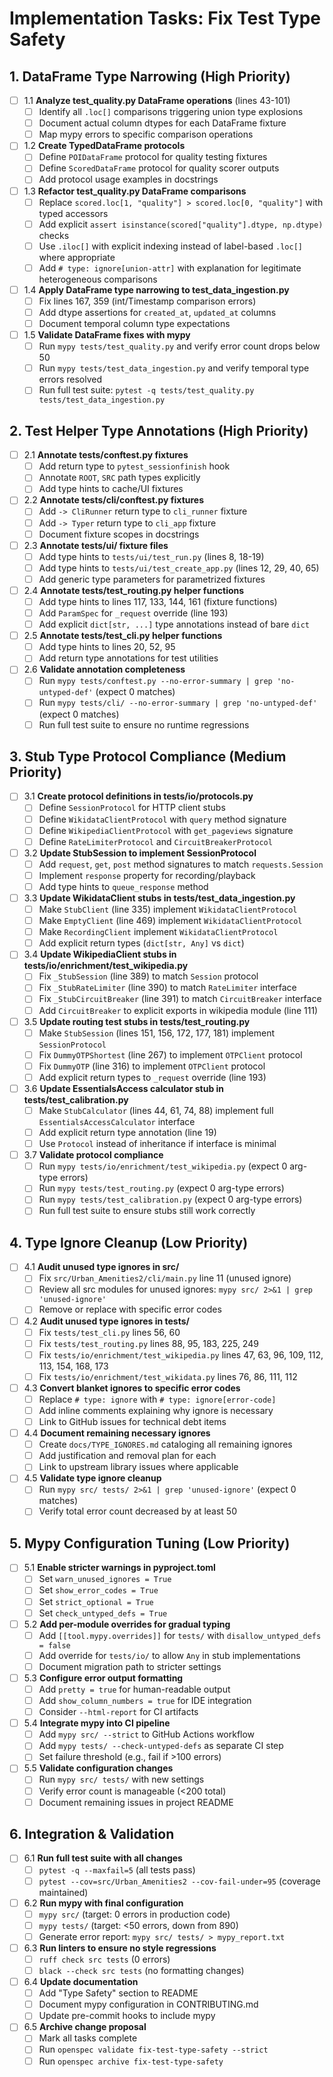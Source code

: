 # Implementation Tasks: Fix Test Type Safety

## 1. DataFrame Type Narrowing (High Priority)

- [ ] 1.1 **Analyze test_quality.py DataFrame operations** (lines 43-101)
  - [ ] Identify all `.loc[]` comparisons triggering union type explosions
  - [ ] Document actual column dtypes for each DataFrame fixture
  - [ ] Map mypy errors to specific comparison operations

- [ ] 1.2 **Create TypedDataFrame protocols**
  - [ ] Define `POIDataFrame` protocol for quality testing fixtures
  - [ ] Define `ScoredDataFrame` protocol for quality scorer outputs
  - [ ] Add protocol usage examples in docstrings

- [ ] 1.3 **Refactor test_quality.py DataFrame comparisons**
  - [ ] Replace `scored.loc[1, "quality"] > scored.loc[0, "quality"]` with typed accessors
  - [ ] Add explicit `assert isinstance(scored["quality"].dtype, np.dtype)` checks
  - [ ] Use `.iloc[]` with explicit indexing instead of label-based `.loc[]` where appropriate
  - [ ] Add `# type: ignore[union-attr]` with explanation for legitimate heterogeneous comparisons

- [ ] 1.4 **Apply DataFrame type narrowing to test_data_ingestion.py**
  - [ ] Fix lines 167, 359 (int/Timestamp comparison errors)
  - [ ] Add dtype assertions for `created_at`, `updated_at` columns
  - [ ] Document temporal column type expectations

- [ ] 1.5 **Validate DataFrame fixes with mypy**
  - [ ] Run `mypy tests/test_quality.py` and verify error count drops below 50
  - [ ] Run `mypy tests/test_data_ingestion.py` and verify temporal type errors resolved
  - [ ] Run full test suite: `pytest -q tests/test_quality.py tests/test_data_ingestion.py`

## 2. Test Helper Type Annotations (High Priority)

- [ ] 2.1 **Annotate tests/conftest.py fixtures**
  - [ ] Add return type to `pytest_sessionfinish` hook
  - [ ] Annotate `ROOT`, `SRC` path types explicitly
  - [ ] Add type hints to cache/UI fixtures

- [ ] 2.2 **Annotate tests/cli/conftest.py fixtures**
  - [ ] Add `-> CliRunner` return type to `cli_runner` fixture
  - [ ] Add `-> Typer` return type to `cli_app` fixture
  - [ ] Document fixture scopes in docstrings

- [ ] 2.3 **Annotate tests/ui/ fixture files**
  - [ ] Add type hints to `tests/ui/test_run.py` (lines 8, 18-19)
  - [ ] Add type hints to `tests/ui/test_create_app.py` (lines 12, 29, 40, 65)
  - [ ] Add generic type parameters for parametrized fixtures

- [ ] 2.4 **Annotate tests/test_routing.py helper functions**
  - [ ] Add type hints to lines 117, 133, 144, 161 (fixture functions)
  - [ ] Add `ParamSpec` for `_request` override (line 193)
  - [ ] Add explicit `dict[str, ...]` type annotations instead of bare `dict`

- [ ] 2.5 **Annotate tests/test_cli.py helper functions**
  - [ ] Add type hints to lines 20, 52, 95
  - [ ] Add return type annotations for test utilities

- [ ] 2.6 **Validate annotation completeness**
  - [ ] Run `mypy tests/conftest.py --no-error-summary | grep 'no-untyped-def'` (expect 0 matches)
  - [ ] Run `mypy tests/cli/ --no-error-summary | grep 'no-untyped-def'` (expect 0 matches)
  - [ ] Run full test suite to ensure no runtime regressions

## 3. Stub Type Protocol Compliance (Medium Priority)

- [ ] 3.1 **Create protocol definitions in tests/io/protocols.py**
  - [ ] Define `SessionProtocol` for HTTP client stubs
  - [ ] Define `WikidataClientProtocol` with `query` method signature
  - [ ] Define `WikipediaClientProtocol` with `get_pageviews` signature
  - [ ] Define `RateLimiterProtocol` and `CircuitBreakerProtocol`

- [ ] 3.2 **Update StubSession to implement SessionProtocol**
  - [ ] Add `request`, `get`, `post` method signatures to match `requests.Session`
  - [ ] Implement `response` property for recording/playback
  - [ ] Add type hints to `queue_response` method

- [ ] 3.3 **Update WikidataClient stubs in tests/test_data_ingestion.py**
  - [ ] Make `StubClient` (line 335) implement `WikidataClientProtocol`
  - [ ] Make `EmptyClient` (line 469) implement `WikidataClientProtocol`
  - [ ] Make `RecordingClient` implement `WikidataClientProtocol`
  - [ ] Add explicit return types (`dict[str, Any]` vs `dict`)

- [ ] 3.4 **Update WikipediaClient stubs in tests/io/enrichment/test_wikipedia.py**
  - [ ] Fix `_StubSession` (line 389) to match `Session` protocol
  - [ ] Fix `_StubRateLimiter` (line 390) to match `RateLimiter` interface
  - [ ] Fix `_StubCircuitBreaker` (line 391) to match `CircuitBreaker` interface
  - [ ] Add `CircuitBreaker` to explicit exports in wikipedia module (line 111)

- [ ] 3.5 **Update routing test stubs in tests/test_routing.py**
  - [ ] Make `StubSession` (lines 151, 156, 172, 177, 181) implement `SessionProtocol`
  - [ ] Fix `DummyOTPShortest` (line 267) to implement `OTPClient` protocol
  - [ ] Fix `DummyOTP` (line 316) to implement `OTPClient` protocol
  - [ ] Add explicit return types to `_request` override (line 193)

- [ ] 3.6 **Update EssentialsAccess calculator stub in tests/test_calibration.py**
  - [ ] Make `StubCalculator` (lines 44, 61, 74, 88) implement full `EssentialsAccessCalculator` interface
  - [ ] Add explicit return type annotation (line 19)
  - [ ] Use `Protocol` instead of inheritance if interface is minimal

- [ ] 3.7 **Validate protocol compliance**
  - [ ] Run `mypy tests/io/enrichment/test_wikipedia.py` (expect 0 arg-type errors)
  - [ ] Run `mypy tests/test_routing.py` (expect 0 arg-type errors)
  - [ ] Run `mypy tests/test_calibration.py` (expect 0 arg-type errors)
  - [ ] Run full test suite to ensure stubs still work correctly

## 4. Type Ignore Cleanup (Low Priority)

- [ ] 4.1 **Audit unused type ignores in src/**
  - [ ] Fix `src/Urban_Amenities2/cli/main.py` line 11 (unused ignore)
  - [ ] Review all src modules for unused ignores: `mypy src/ 2>&1 | grep 'unused-ignore'`
  - [ ] Remove or replace with specific error codes

- [ ] 4.2 **Audit unused type ignores in tests/**
  - [ ] Fix `tests/test_cli.py` lines 56, 60
  - [ ] Fix `tests/test_routing.py` lines 88, 95, 183, 225, 249
  - [ ] Fix `tests/io/enrichment/test_wikipedia.py` lines 47, 63, 96, 109, 112, 113, 154, 168, 173
  - [ ] Fix `tests/io/enrichment/test_wikidata.py` lines 76, 86, 111, 112

- [ ] 4.3 **Convert blanket ignores to specific error codes**
  - [ ] Replace `# type: ignore` with `# type: ignore[error-code]`
  - [ ] Add inline comments explaining why ignore is necessary
  - [ ] Link to GitHub issues for technical debt items

- [ ] 4.4 **Document remaining necessary ignores**
  - [ ] Create `docs/TYPE_IGNORES.md` cataloging all remaining ignores
  - [ ] Add justification and removal plan for each
  - [ ] Link to upstream library issues where applicable

- [ ] 4.5 **Validate type ignore cleanup**
  - [ ] Run `mypy src/ tests/ 2>&1 | grep 'unused-ignore'` (expect 0 matches)
  - [ ] Verify total error count decreased by at least 50

## 5. Mypy Configuration Tuning (Low Priority)

- [ ] 5.1 **Enable stricter warnings in pyproject.toml**
  - [ ] Set `warn_unused_ignores = True`
  - [ ] Set `show_error_codes = True`
  - [ ] Set `strict_optional = True`
  - [ ] Set `check_untyped_defs = True`

- [ ] 5.2 **Add per-module overrides for gradual typing**
  - [ ] Add `[[tool.mypy.overrides]]` for `tests/` with `disallow_untyped_defs = false`
  - [ ] Add override for `tests/io/` to allow `Any` in stub implementations
  - [ ] Document migration path to stricter settings

- [ ] 5.3 **Configure error output formatting**
  - [ ] Add `pretty = true` for human-readable output
  - [ ] Add `show_column_numbers = true` for IDE integration
  - [ ] Consider `--html-report` for CI artifacts

- [ ] 5.4 **Integrate mypy into CI pipeline**
  - [ ] Add `mypy src/ --strict` to GitHub Actions workflow
  - [ ] Add `mypy tests/ --check-untyped-defs` as separate CI step
  - [ ] Set failure threshold (e.g., fail if >100 errors)

- [ ] 5.5 **Validate configuration changes**
  - [ ] Run `mypy src/ tests/` with new settings
  - [ ] Verify error count is manageable (<200 total)
  - [ ] Document remaining issues in project README

## 6. Integration & Validation

- [ ] 6.1 **Run full test suite with all changes**
  - [ ] `pytest -q --maxfail=5` (all tests pass)
  - [ ] `pytest --cov=src/Urban_Amenities2 --cov-fail-under=95` (coverage maintained)

- [ ] 6.2 **Run mypy with final configuration**
  - [ ] `mypy src/` (target: 0 errors in production code)
  - [ ] `mypy tests/` (target: <50 errors, down from 890)
  - [ ] Generate error report: `mypy src/ tests/ > mypy_report.txt`

- [ ] 6.3 **Run linters to ensure no style regressions**
  - [ ] `ruff check src tests` (0 errors)
  - [ ] `black --check src tests` (no formatting changes)

- [ ] 6.4 **Update documentation**
  - [ ] Add "Type Safety" section to README
  - [ ] Document mypy configuration in CONTRIBUTING.md
  - [ ] Update pre-commit hooks to include mypy

- [ ] 6.5 **Archive change proposal**
  - [ ] Mark all tasks complete
  - [ ] Run `openspec validate fix-test-type-safety --strict`
  - [ ] Run `openspec archive fix-test-type-safety`
